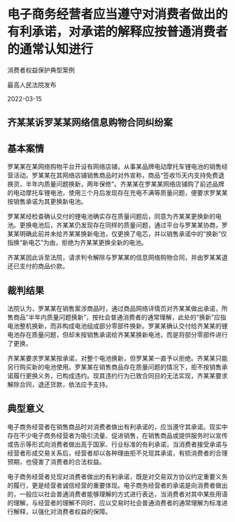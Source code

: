 # 电子商务经营者应当遵守对消费者做出的有利承诺，对承诺的解释应按普通消费者的通常认知进行

消费者权益保护典型案例

最高人民法院发布

2022-03-15

<!-- INFO END -->

## 齐某某诉罗某某网络信息购物合同纠纷案

## 基本案情

罗某某在某网络购物平台开设有网络店铺，从事某品牌电动摩托车锂电池的销售经营活动。罗某某在其网络店铺销售商品时对外宣称，商品“签收15天内支持免费退换货，半年内质量问题换新，两年保修”。齐某某在罗某某网络店铺购了前述品牌的电动摩托车锂电池，使用三个月后发现存在充电不满等质量问题，便要求罗某某按销售承诺为其更换新电池。

罗某某经检查确认交付的锂电池确实存在质量问题后，同意为齐某某更换新的电池。更换电池后，齐某某仍发现存在同样的质量问题，通过平台与罗某某协商，罗某某明确此前并未给齐某某换新电池，仅更换了电芯，并以销售承诺中的“换新”仅指换“新电芯”为由，拒绝为齐某某更换全新的电池。

齐某某因此诉至法院，请求判令解除与罗某某的信息网络购物合同，并由罗某某退还已支付的商品价款。

## 裁判结果

法院认为，罗某某在销售案涉商品时，通过商品网络详情页对齐某某做出承诺，所售商品“半年内质量问题换新”，按社会普通消费者的通常理解，此处的“换新”应指电池整机换新，而非构成电池组成部分零部件换新。罗某某确认交付给齐某某的锂电池存在质量问题，但却未按销售承诺给齐某某换新电池，而是将部分零部件进行了更换。

齐某某要求罗某某按承诺，对整个电池换新，但罗某某一直予以拒绝。齐某某只能另行购买新的电池使用。罗某某在销售商品存在质量问题的情况下，拒不按销售承诺履行更换义务，已构成违约。现其违约行为已致合同目的无法实现，齐某某要求解除合同，退还货款，依法应予支持。

## 典型意义

电子商务经营者在销售商品时对消费者做出有利承诺的，应当遵守其承诺。现实中存在不少电子商务经营者为吸引流量、促进销售，在销售商品或提供服务时以宣传或告示等形式向消费者做出高于国家、行业标准的有利承诺，当消费者接受承诺与经营者形成交易关系后，经营者却以各种理由拒不兑现其承诺，有损消费者的合理预期，也侵害了消费者的合法权益。

电子商务经营者兑现对消费者做出的有利承诺，既是对交易双方协议约定重要义务的履行，更是经营者诚信经营的重要体现。电子商务经营者的承诺是向消费者做出的，一般应以社会普通消费者能够理解的方式进行表达，当消费者对其中某些用语的理解，与经营者的理解不同时，应以交易时社会普通消费者的通常理解为标准进行解释，以强化对消费者权益的保障。
